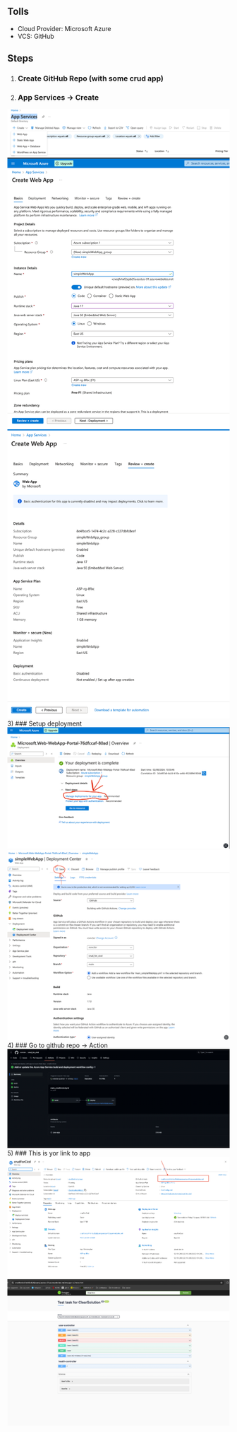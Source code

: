 ## Tolls
- Cloud Provider: Microsoft Azure
- VCS: GitHub

## Steps
1) ### Create GitHub Repo (with some crud app)
2) ### App Services -> Create
![img.png](screenshots/img_11.png)
![img_1.png](screenshots/img_12.png)
![img_2.png](screenshots/img_13.png)
3) ### Setup deployment
![img_4.png](screenshots/img_15.png)
![img_3.png](screenshots/img_14.png)
4) ### Go to github repo -> Action
![img_5.png](screenshots/img_16.png)
5) ### This is yor link to app
![img_6.png](screenshots/img_17.png)
![img_7.png](screenshots/img_18.png)